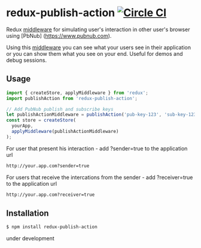 # redux-publish-action [![Circle CI](https://circleci.com/gh/oriweingart/redux-publish-action/tree/master.svg?style=shield)](https://circleci.com/gh/oriweingart/redux-publish-action/tree/master)

Redux [middleware](http://redux.js.org/docs/advanced/Middleware.html) for simulating user's interaction in other user's browser using [PbNub] (https://www.pubnub.com).

Using this [middleware](http://redux.js.org/docs/advanced/Middleware.html) you can see what your users see in their application or you can show them what you see on your end.
Useful for demos and debug sessions.


## Usage

```js
import { createStore, applyMiddleware } from 'redux';
import publishAction from 'redux-publish-action';

// Add PubNub publish and subscribe keys
let publishActionMiddleware = publishAction('pub-key-123', 'sub-key-123');
const store = createStore(
  yourApp,
  applyMiddleware(publishActionMiddleware)
);
```
For user that present his interaction - add ?sender=true to the application url
```bash
http://your.app.com?sender=true
```
For users that receive the intercations from the sender - add ?receiver=true to the application url
```bash
http://your.app.com?receiver=true
```

## Installation

```bash
$ npm install redux-publish-action
```

under development
